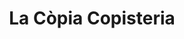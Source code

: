 ---
title: "La Còpia Copisteria"
url: /santa-coloma-de-gramenet/la-copia-copisteria/
shop: copyshop
---
